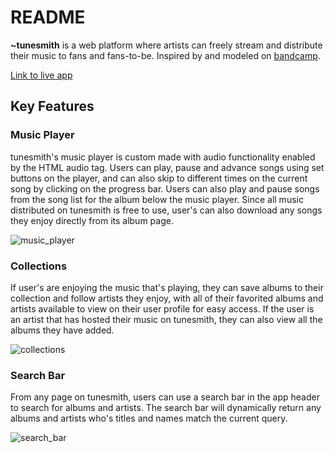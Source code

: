 # README

**~tunesmith** is a web platform where artists can freely stream and distribute their music to fans and fans-to-be. Inspired by and modeled on [bandcamp](https://bandcamp.com). 

[Link to live app](https://tunesmith.herokuapp.com/)

## Key Features
### Music Player

tunesmith's music player is custom made with audio functionality enabled by the HTML audio tag. Users can play, pause and advance songs using set buttons on the player, and can also skip to different times on the current song by clicking on the progress bar. Users can also play and pause songs from the song list for the album below the music player. Since all music distributed on tunesmith is free to use, user's can also download any songs they enjoy directly from its album page.

![music_player](https://imgur.com/pNiiQTo)

### Collections

If user's are enjoying the music that's playing, they can save albums to their collection and follow artists they enjoy, with all of their favorited albums and artists available to view on their user profile for easy access. If the user is an artist that has hosted their music on tunesmith, they can also view all the albums they have added.

![collections](https://imgur.com/eaavDUb)

### Search Bar

From any page on tunesmith, users can use a search bar in the app header to search for albums and artists. The search bar will dynamically return any albums and artists who's titles and names match the current query.

![search_bar](https://imgur.com/8HU43oR)
